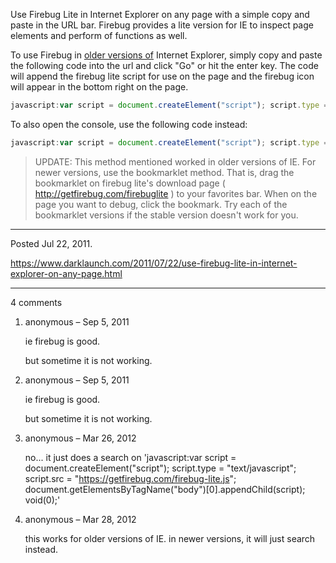 Use Firebug Lite in Internet Explorer on any page with a simple copy and paste in the URL bar. Firebug provides a lite version for IE to inspect page elements and perform of functions as well.

To use Firebug in <ins>older versions of</ins> Internet Explorer, simply copy and paste the following code into the url and click "Go" or hit the enter key. The code will append the firebug lite script for use on the page and the firebug icon will appear in the bottom right on the page.

```javascript
javascript:var script = document.createElement("script"); script.type = "text/javascript"; script.src = "https://getfirebug.com/firebug-lite.js"; document.getElementsByTagName("body")[0].appendChild(script); void(0);
```

To also open the console, use the following code instead:

```javascript
javascript:var script = document.createElement("script"); script.type = "text/javascript"; script.src = "https://getfirebug.com/firebug-lite.js"; document.getElementsByTagName("body")[0].appendChild(script); script.onreadystatechange = function() { if (script.readyState == "complete") { console.open(); }} void(0);
```

> UPDATE: This method mentioned worked in older versions of IE. For newer versions, use the bookmarklet method. That is, drag the bookmarklet on firebug lite's download page ( http://getfirebug.com/firebuglite ) to your favorites bar. When on the page you want to debug, click the bookmark. Try each of the bookmarklet versions if the stable version doesn't work for you.

---

Posted Jul 22, 2011.

https://www.darklaunch.com/2011/07/22/use-firebug-lite-in-internet-explorer-on-any-page.html

---

4 comments

<ol>
    <li>
        <div>
            anonymous &ndash; Sep 5, 2011
            <div>
                <p>ie firebug is good.</p><p>but sometime it is not working.</p>
            </div>
        </div>
    </li>
    <li>
        <div>
            anonymous &ndash; Sep 5, 2011
            <div>
                <p>ie firebug is good.</p><p>but sometime it is not working.</p>
            </div>
        </div>
    </li>
    <li>
        <div>
            anonymous &ndash; Mar 26, 2012
            <div>
                <p>no... it just does a search on '<a>javascript:var</a> script = document.createElement("script"); script.type = "text/javascript"; script.src = "<a href="https://getfirebug.com/firebug-lite.js">https://getfirebug.com/firebug-lite.js</a>"; document.getElementsByTagName("body")[0].appendChild(script); void(0);'</p>
            </div>
        </div>
    </li>
    <li>
        <div>
            anonymous &ndash; Mar 28, 2012
            <div>
                <p>this works for older versions of IE. in newer versions, it will just search instead.</p>
            </div>
        </div>
    </li>
</ol>
